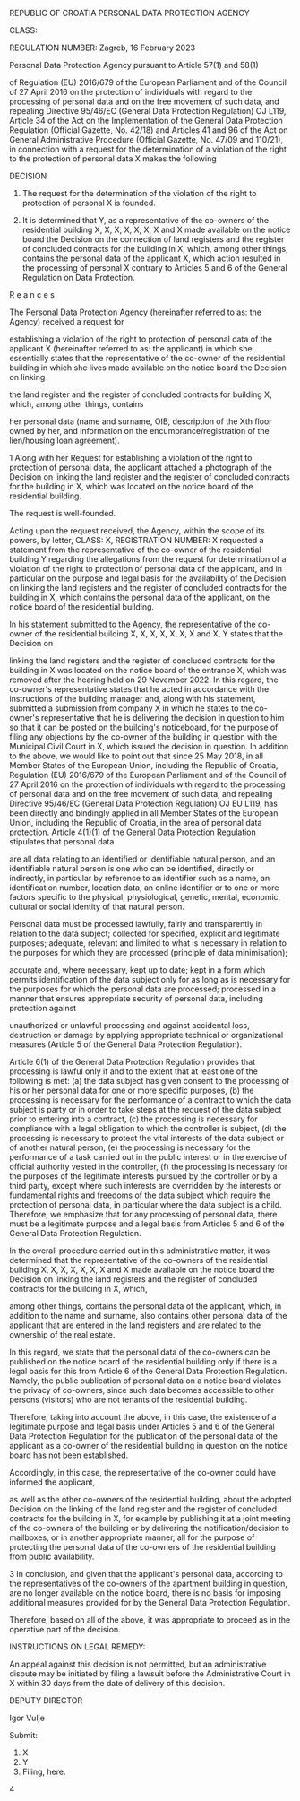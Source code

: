 REPUBLIC OF CROATIA
PERSONAL DATA PROTECTION AGENCY

CLASS:

REGULATION NUMBER:
Zagreb, 16 February 2023

Personal Data Protection Agency pursuant to Article 57(1) and 58(1)

of Regulation (EU) 2016/679 of the European Parliament and of the Council of 27 April 2016 on the protection of individuals with regard to the processing of personal data and on the free movement of such data, and repealing Directive 95/46/EC (General Data Protection Regulation) OJ L119, Article 34 of the Act on the Implementation of the General Data Protection Regulation (Official Gazette, No. 42/18) and Articles 41 and 96 of the Act on General Administrative Procedure (Official Gazette, No. 47/09 and 110/21), in connection with a request for the determination of a violation of the right to the protection of personal data X makes the following

DECISION

1. The request for the determination of the violation of the right to protection of personal X is founded.

2. It is determined that Y, as a representative of the co-owners of the residential building X, X, X, X, X, X, X and X
made available on the notice board the Decision on the connection of land registers and the register of concluded contracts for the building in X, which, among other things, contains the personal data of the applicant
X, which action resulted in the processing of personal X contrary to Articles 5 and 6 of the General
Regulation on Data Protection.

R e a n c e s 

The Personal Data Protection Agency (hereinafter referred to as: the Agency) received a request for

establishing a violation of the right to protection of personal data of the applicant X (hereinafter referred to as: the applicant) in which she essentially states that the representative of the co-owner of the residential building in which she lives made available on the notice board the Decision on linking

the land register and the register of concluded contracts for building X, which, among other things, contains

her personal data (name and surname, OIB, description of the Xth floor owned by her, and information on the encumbrance/registration of the lien/housing loan agreement).

1 Along with her Request for establishing a violation of the right to protection of personal data,
the applicant attached a photograph of the Decision on linking the land register and the register of concluded contracts for the building in X, which was located on the notice board of the residential building.

The request is well-founded.

Acting upon the request received, the Agency, within the scope of its powers, by letter,
CLASS: X, REGISTRATION NUMBER: X requested a statement from the representative of the co-owner of the residential building Y
regarding the allegations from the request for determination of a violation of the right to protection of personal data
of the applicant, and in particular on the purpose and legal basis for the availability of the Decision on linking
the land registers and the register of concluded contracts for the building in X, which contains the personal data of the applicant, on the notice board of the residential building.

In his statement submitted to the Agency, the representative of the co-owner of the residential building X,
X, X, X, X, X, X and X, Y states that the Decision on

linking the land registers and the register of concluded contracts for the building in X was located on the notice board of the entrance X, which was removed
after the hearing held on 29 November 2022. In this regard, the co-owner's representative states that he acted in accordance with the instructions of the building manager and, along with his statement, submitted a submission from company X in which he states to the co-owner's representative that he is delivering the decision in question to him so that it can be posted on the building's noticeboard, for the purpose of filing any objections by the co-owner of the building in question with the Municipal Civil Court in X, which issued the decision in question. In addition to the above, we would like to point out that since 25 May 2018, in all Member States of the European Union, including the Republic of Croatia, Regulation (EU) 2016/679 of the European Parliament and of the Council of 27 April 2016 on the protection of individuals with regard to the processing of personal data and on the free movement of such data, and repealing Directive 95/46/EC (General Data Protection Regulation) OJ EU L119, has been directly and bindingly applied in all Member States of the European Union, including the Republic of Croatia, in the area of personal data protection. Article 4(1)(1) of the General Data Protection Regulation stipulates that personal data

are all data relating to an identified or identifiable natural person, and an identifiable natural person is one who can be identified, directly or indirectly, in particular by reference to an identifier such as a name, an identification number, location data, an online identifier or to one or more factors specific to the physical, physiological, genetic, mental, economic, cultural or social identity of that natural person.

Personal data must be processed lawfully, fairly and transparently in relation to the data subject; collected for specified, explicit and legitimate purposes; adequate, relevant and limited to what is necessary in relation to the purposes for which they are processed (principle of data minimisation);

accurate and, where necessary, kept up to date; kept in a form which permits identification of the data subject only for as long as is necessary for the purposes for which the personal data are processed; processed in a manner that ensures appropriate security of personal data, including protection against

unauthorized or unlawful processing and against accidental loss, destruction or damage by applying
appropriate technical or organizational measures (Article 5 of the General Data Protection Regulation).

Article 6(1) of the General Data Protection Regulation provides that processing is lawful only if and to the extent that at least one of the following is met: (a) the data subject has given consent to the processing of his or her personal data for one or more specific purposes, (b) the processing is necessary for the performance of a contract to which the data subject is party or in order to take steps at the request of the data subject prior to entering into a contract, (c) the processing is necessary for compliance with a legal obligation to which the controller is subject, (d) the processing is necessary to protect the vital interests of the data subject or of another natural person, (e) the processing is necessary for the performance of a task carried out in the public interest or in the exercise of official authority vested in the controller, (f) the processing is necessary for the purposes of the legitimate interests pursued by the controller or by a third party, except where such interests are overridden by the interests or fundamental rights and freedoms of the data subject which require the protection of personal data, in particular where the data subject is a child. Therefore, we emphasize that for any processing of personal data, there must be a legitimate purpose and a legal basis from Articles 5 and 6 of the General Data Protection Regulation.

In the overall procedure carried out in this administrative matter, it was determined that the representative of the co-owners of the residential building X, X, X, X, X, X, X and X made available on the notice board the Decision on linking the land registers and the register of concluded contracts for the building in X, which,

among other things, contains the personal data of the applicant, which, in addition to the name and surname, also contains other personal data of the applicant that are entered in the land registers and are related to the ownership of the real estate.

In this regard, we state that the personal data of the co-owners can be published on the notice board of the residential building only if there is a legal basis for this from Article 6 of the General Data Protection Regulation. Namely, the public publication of personal data on a notice board violates the privacy of co-owners, since such data becomes accessible to other persons (visitors) who are not tenants of the residential building.

Therefore, taking into account the above, in this case, the existence of a legitimate purpose and legal basis under Articles 5 and 6 of the General Data Protection Regulation for the publication of the personal data of the applicant as a co-owner of the residential building in question on the notice board has not been established.

Accordingly, in this case, the representative of the co-owner could have informed the applicant,

as well as the other co-owners of the residential building, about the adopted Decision on the linking of the land register and the register of concluded contracts for the building in X, for example by publishing it at a joint meeting of the co-owners of the building or by delivering the notification/decision to mailboxes, or in another appropriate manner, all for the purpose of protecting the personal data of the co-owners of the residential building from public availability.

3 In conclusion, and given that the applicant's personal data, according to the representatives of the co-owners of the apartment building in question, are no longer available on the notice board, there is no basis for imposing additional measures provided for by the General Data Protection Regulation.

Therefore, based on all of the above, it was appropriate to proceed as in the operative part of the decision.

INSTRUCTIONS ON LEGAL REMEDY:

An appeal against this decision is not permitted, but an administrative dispute may be initiated by filing a lawsuit
before the Administrative Court in X within 30 days from the date of delivery of this decision.

DEPUTY DIRECTOR

Igor Vulje

Submit:

1. X
2. Y
3. Filing, here.

4
